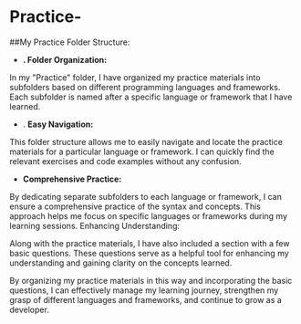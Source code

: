 # Practice-

##My Practice Folder Structure:

* **. Folder Organization:**

In my "Practice" folder, I have organized my practice materials into subfolders based on different programming languages and frameworks.
Each subfolder is named after a specific language or framework that I have learned.

* . **Easy Navigation:**

This folder structure allows me to easily navigate and locate the practice materials for a particular language or framework.
I can quickly find the relevant exercises and code examples without any confusion.

 * **Comprehensive Practice:**

By dedicating separate subfolders to each language or framework, I can ensure a comprehensive practice of the syntax and concepts.
This approach helps me focus on specific languages or frameworks during my learning sessions.
Enhancing Understanding:


Along with the practice materials, I have also included a section with a few basic questions.
These questions serve as a helpful tool for enhancing my understanding and gaining clarity on the concepts learned.

By organizing my practice materials in this way and incorporating the basic questions, I can effectively manage my learning journey, strengthen my grasp of different languages and frameworks, and continue to grow as a developer.

